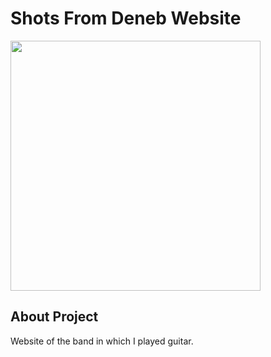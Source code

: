 # Shots From Deneb Website
 
<img src="https://karol-jedrzejak.github.io/static/media/6.85a8b66a788705d6b20a.jpg" height="400">

## About Project

Website of the band in which I played guitar.

